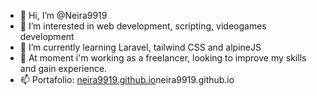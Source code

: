 - 👋 Hi, I’m @Neira9919
- 👀 I’m interested in web development, scripting, videogames development
- 🌱 I’m currently learning Laravel, tailwind CSS and alpineJS
- 💞️ At moment i'm working as a freelancer, looking to improve my skills and gain experience.
- 📫 Portafolio: [neira9919.github.io](https://neira9919.github.io)neira9919.github.io
<!---
Neira9919/Neira9919 is a ✨ special ✨ repository because its `README.md` (this file) appears on your GitHub profile.
You can click the Preview link to take a look at your changes.
--->
